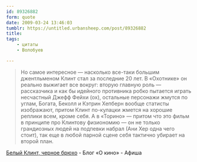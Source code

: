 ```yaml
---
id: 89326882
form: quote
date: 2009-03-24 13:46:03
tumblr: https://untitled.urbansheep.com/post/89326882
title: 
tags:
    - цитаты
    - Волобуев

---
```


<blockquote>
Но самое интересное — насколько все-таки большим джентльменом Клинт стал за последние 20 лет. В «Охотнике» он реально выжигает все вокруг: вторую главную роль — рассказчика и как бы идейного противника робко пытается играть несчастный Джефф Фейхи (ох), остальные персонажи жмутся по углам, Богата, Беколл и Кэтрин Хепберн вообще статисты изображают, притом Клинт по-кулацки жмется на хорошие реплики всем, кроме себя. А в «Торино» — притом что это фильм в принципе про Клинтову физиономию — он не только грандиозных людей на подпевки набрал (Ани Хер одна чего стоит), так еще в любой парной сцене себя тактично убирает на второй план.
</blockquote>

<a href="http://www.afisha.ru/blogcomments/3985/">Белый Клинт, черное брюхо</a> - Блог «О кино» - Афиша
